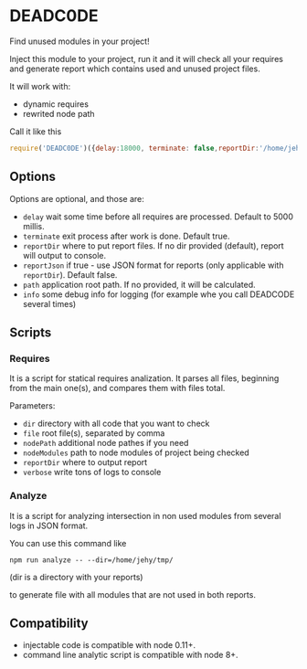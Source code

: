 # DEADC0DE

Find unused modules in your project!

Inject this module to your project, run it and it will check all your requires
 and generate report which contains used and unused project files.

It will work with:

* dynamic requires
* rewrited node path

Call it like this

```javascript
require('DEADC0DE')({delay:18000, terminate: false,reportDir:'/home/jehy/tmp'});
```

## Options

Options are optional, and those are:

* `delay` wait some time before all requires are processed. Default to 5000 millis.
* `terminate` exit process after work is done. Default true.
* `reportDir` where to put report files. If no dir provided (default), report will output to console.
* `reportJson` if true - use JSON format for reports (only applicable with `reportDir`). Default false.
* `path` application root path. If no provided, it will be calculated.
* `info` some debug info for logging (for example whe you call DEADCODE several times)

## Scripts

### Requires

It is a script for statical requires analization. It parses all files, beginning
from the main one(s), and compares them with files total.

Parameters:
* `dir` directory with all code that you want to check
* `file` root file(s), separated by comma
* `nodePath` additional node pathes if you need
* `nodeModules` path to node modules of project being checked
* `reportDir` where to output report
* `verbose` write tons of logs to console

### Analyze
It is a  script for analyzing intersection in non used modules
from several logs in JSON format.

You can use this command like

```npm run analyze -- --dir=/home/jehy/tmp/```

(dir is a directory with your reports)

to generate file with all modules that are not used in both reports.

## Compatibility

* injectable code is compatible with node 0.11+.
* command line analytic script is compatible with node 8+.